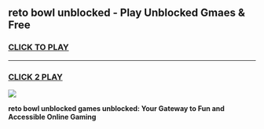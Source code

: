 
## reto bowl unblocked - Play Unblocked Gmaes & Free
<h3>
<a href="https://news.freeplayer.one?title=reto_bowl_unblocked&ref=23F">CLICK TO PLAY</a></h3>
<hr>

<h3>
<a href="https://news.freeplayer.one?title=reto_bowl_unblocked&ref=23F">CLICK 2 PLAY</a>
  
</h3>

<a href="https://news.freeplayer.one?title=reto_bowl_unblocked&ref=23F/"><img src="https://clearcache.store/games.png"></a>


**reto bowl unblocked games unblocked: Your Gateway to Fun and Accessible Online Gaming**

